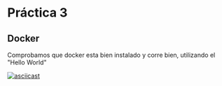 # Práctica 3

## Docker
Comprobamos que docker esta bien instalado y corre bien, utilizando el "Hello World"

[![asciicast](https://asciinema.org/a/470883.svg)](https://asciinema.org/a/470883)
